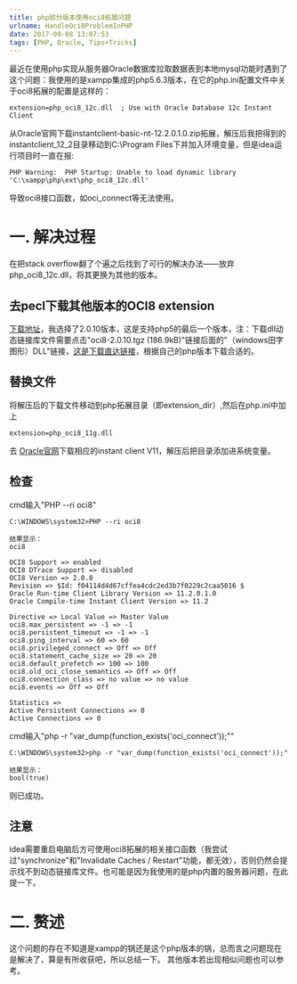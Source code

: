 ```yaml
---
title: php部分版本使用oci8拓展问题
urlname: HandleOci8ProblemInPHP
date: 2017-09-08 13:07:53
tags: [PHP, Oracle, Tips+Tricks]
---
```


最近在使用php实现从服务器Oracle数据库拉取数据表到本地mysql功能时遇到了这个问题：我使用的是xampp集成的php5.6.3版本，在它的php.ini配置文件中关于oci8拓展的配置是这样的：

```
extension=php_oci8_12c.dll  ; Use with Oracle Database 12c Instant Client
```

从Oracle官网下载instantclient-basic-nt-12.2.0.1.0.zip拓展，解压后我把得到的instantclient_12_2目录移动到C:\Program Files下并加入环境变量，但是idea运行项目时一直在报:

```
PHP Warning:  PHP Startup: Unable to load dynamic library 'C:\xampp\php\ext\php_oci8_12c.dll'
```

导致oci8接口函数，如oci_connect等无法使用。

<!-- more -->

# 一. 解决过程
在把stack overflow翻了个遍之后找到了可行的解决办法——放弃php_oci8_12c.dll，将其更换为其他的版本。

## 去pecl下载其他版本的OCI8 extension
[下载地址](http://pecl.php.net/package/oci8)，我选择了2.0.10版本，这是支持php5的最后一个版本，注：下载dll动态链接库文件需要点击"oci8-2.0.10.tgz (186.9kB)"链接后面的"（windows田字图形）DLL"链接，[这是下载直达链接](http://pecl.php.net/package/oci8/2.0.10/windows)，根据自己的php版本下载合适的。

## 替换文件
将解压后的下载文件移动到php拓展目录（即extension_dir）,然后在php.ini中加上

```
extension=php_oci8_11g.dll
```

去 [Oracle官网](http://www.oracle.com/technetwork/database/features/instant-client/index-097480.html)下载相应的instant client V11，解压后把目录添加进系统变量。

## 检查
cmd输入"PHP --ri oci8"

```
C:\WINDOWS\system32>PHP --ri oci8

结果显示：
oci8

OCI8 Support => enabled
OCI8 DTrace Support => disabled
OCI8 Version => 2.0.8
Revision => $Id: f04114d4d67cffea4cdc2ed3b7f0229c2caa5016 $
Oracle Run-time Client Library Version => 11.2.0.1.0
Oracle Compile-time Instant Client Version => 11.2

Directive => Local Value => Master Value
oci8.max_persistent => -1 => -1
oci8.persistent_timeout => -1 => -1
oci8.ping_interval => 60 => 60
oci8.privileged_connect => Off => Off
oci8.statement_cache_size => 20 => 20
oci8.default_prefetch => 100 => 100
oci8.old_oci_close_semantics => Off => Off
oci8.connection_class => no value => no value
oci8.events => Off => Off

Statistics =>
Active Persistent Connections => 0
Active Connections => 0
```

cmd输入"php -r "var_dump(function_exists('oci_connect'));""

```
C:\WINDOWS\system32>php -r "var_dump(function_exists('oci_connect'));"

结果显示：
bool(true)
```

则已成功。

## 注意
idea需要重启电脑后方可使用oci8拓展的相关接口函数（我尝试过"synchronize"和"Invalidate Caches / Restart"功能，都无效），否则仍然会提示找不到动态链接库文件。也可能是因为我使用的是php内置的服务器问题，在此提一下。

# 二. 赘述
这个问题的存在不知道是xampp的锅还是这个php版本的锅，总而言之问题现在是解决了，算是有所收获吧，所以总结一下。
其他版本若出现相似问题也可以参考。